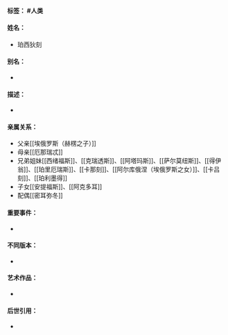#### 标签： #人类
#### 姓名：
- 珀西狄刻
#### 别名：
- 
#### 描述：
- 
#### 亲属关系：
- 父亲[[埃俄罗斯（赫楞之子）]]
- 母亲[[厄那瑞忒]]
- 兄弟姐妹[[西绪福斯]]、[[克瑞透斯]]、[[阿塔玛斯]]、[[萨尔莫纽斯]]、[[得伊翁]]、[[珀里厄瑞斯]]、[[卡那刻]]、[[阿尔库俄涅（埃俄罗斯之女）]]、[[卡吕刻]]、[[珀利墨得]]
- 子女[[安提福斯]]、[[阿克多耳]]
- 配偶[[密耳弥冬]]
#### 重要事件：
- 
#### 不同版本：
- 
#### 艺术作品：
- 
#### 后世引用：
- 